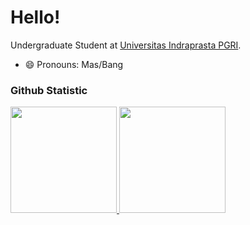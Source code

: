 # Hello! 

Undergraduate Student at [Universitas Indraprasta PGRI](https://unindra.ac.id/).<br>

- 😄 Pronouns: Mas/Bang

### Github Statistic
<p align="left">
  <a href="https://github.com/Festezy">
  <img height="170em" src="https://github-readme-stats-eight-theta.vercel.app/api?username=Festezy&show_icons=true&theme=algolia&include_all_commits=true&count_private=true"/>
  <img height="170em" src="https://github-readme-stats-eight-theta.vercel.app/api/top-langs/?username=Festezy&layout=compact&layout=compact&theme=algolia"/>
</a>
</p>
